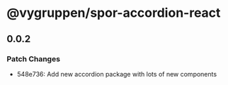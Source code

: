 # @vygruppen/spor-accordion-react

## 0.0.2
### Patch Changes

- 548e736: Add new accordion package with lots of new components
